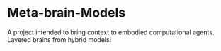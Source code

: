 # Meta-brain-Models
A project intended to bring context to embodied computational agents. Layered brains from hybrid models! 
